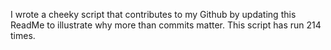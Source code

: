 I wrote a cheeky script that contributes to my Github by updating this ReadMe to illustrate why more than commits matter. This script has run 214 times.
